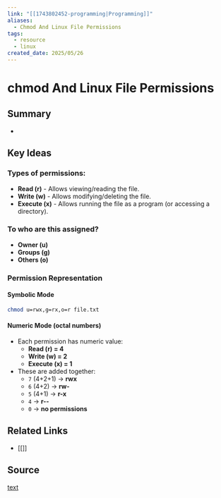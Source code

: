 ```yaml
---
link: "[[1743802452-programming|Programming]]"
aliases:
  - Chmod And Linux File Permissions
tags:
  - resource
  - linux
created_date: 2025/05/26
---
```

# chmod And Linux File Permissions
## Summary
- 
## Key Ideas
### Types of permissions:
- **Read (r)** - Allows viewing/reading the file.
- **Write (w)** - Allows modifying/deleting the file.
- **Execute (x)** - Allows running the file as a program (or accessing a directory).
### To who are this assigned?
- **Owner (u)**
- **Groups (g)**
- **Others (o)**
### Permission Representation
#### Symbolic Mode
```bash
chmod u=rwx,g=rx,o=r file.txt
```
#### Numeric Mode (octal numbers)
- Each permission has numeric value:
	- **Read (r) = 4**
	- **Write (w) = 2**
	- **Execute (x) = 1**
- These are added together:
	- `7` (4+2+1) → **rwx**
	- `6` (4+2) → **rw-**
	- `5` (4+1) → **r-x**
	- `4` → **r--**
	- `0` → **no permissions**
## Related Links
- [[]]
## Source
[text](url) 